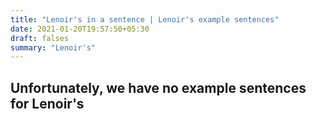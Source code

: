 ```yaml
---
title: "Lenoir's in a sentence | Lenoir's example sentences"
date: 2021-01-20T19:57:50+05:30
draft: falses
summary: "Lenoir's"
---
```

## Unfortunately, we have no example sentences for Lenoir's                 
